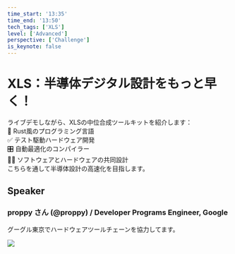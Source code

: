 ```yaml
---
time_start: '13:35'
time_end: '13:50'
tech_tags: ['XLS']
level: ['Advanced']
perspective: ['Challenge']
is_keynote: false
---
```


# XLS：半導体デジタル設計をもっと早く！

ライブデモしながら、XLSの中位合成ツールキットを紹介します：<br /> 🦀 Rust風のプログラミング言語 <br /> ✅ テスト駆動ハードウェア開発 <br /> 🎛️ 自動最適化のコンパイラー <br /> 🧑‍🔧 ソフトウェアとハードウェアの共同設計 <br /> こちらを通して半導体設計の高速化を目指します。

## Speaker

### proppy さん (@proppy) / Developer Programs Engineer, Google

グーグル東京でハードウェアツールチェーンを協力してます。

![](https://pbs.twimg.com/profile_images/2505273322/xoi195tc7mjg6tgbsoaf_400x400.png)
